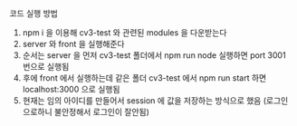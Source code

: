 코드 실행 방법

1. npm i 을 이용해 cv3-test 와 관련된 modules 을 다운받는다
2. server 와 front 을 실행해준다
3. 순서는 server 을 먼저 cv3-test 폴더에서 npm run node 실행하면 port 3001 번으로 실행됨
4. 후에 front 에서 실행하는데 같은 폴더 cv3-test 에서 npm run start 하면 localhost:3000 으로 실행됨
5. 현재는 임의 아이디를 만들어서 session 에 값을 저장하는 방식으로 했음 (로그인으로하니 불안정해서 로그인이 잘안됨)
